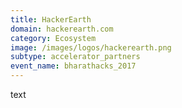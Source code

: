 ```yaml
---
title: HackerEarth
domain: hackerearth.com
category: Ecosystem
image: /images/logos/hackerearth.png
subtype: accelerator_partners
event_name: bharathacks_2017
---
```


text